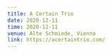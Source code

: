 ```yaml
---
title: A Certain Trio
date: 2020-12-11
time: 2020-12-11
venue: Alte Schmiede, Vienna
link: https://acertaintrio.com/
---
```



